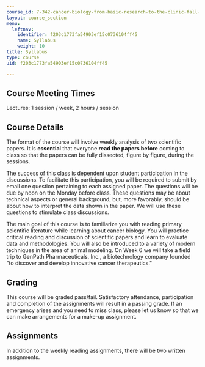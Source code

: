 ```yaml
---
course_id: 7-342-cancer-biology-from-basic-research-to-the-clinic-fall-2004
layout: course_section
menu:
  leftnav:
    identifier: f203c1773fa54903ef15c0736104ff45
    name: Syllabus
    weight: 10
title: Syllabus
type: course
uid: f203c1773fa54903ef15c0736104ff45

---
```


Course Meeting Times
--------------------

Lectures: 1 session / week, 2 hours / session

Course Details
--------------

The format of the course will involve weekly analysis of two scientific papers. It is **essential** that everyone **read the papers before** coming to class so that the papers can be fully dissected, figure by figure, during the sessions.

The success of this class is dependent upon student participation in the discussions. To facilitate this participation, you will be required to submit by email one question pertaining to each assigned paper. The questions will be due by noon on the Monday before class. These questions may be about technical aspects or general background, but, more favorably, should be about how to interpret the data shown in the paper. We will use these questions to stimulate class discussions.

The main goal of this course is to familiarize you with reading primary scientific literature while learning about cancer biology. You will practice critical reading and discussion of scientific papers and learn to evaluate data and methodologies. You will also be introduced to a variety of modern techniques in the area of animal modeling. On Week 6 we will take a field trip to GenPath Pharmaceuticals, Inc., a biotechnology company founded "to discover and develop innovative cancer therapeutics."

Grading
-------

This course will be graded pass/fail. Satisfactory attendance, participation and completion of the assignments will result in a passing grade. If an emergency arises and you need to miss class, please let us know so that we can make arrangements for a make-up assignment.

Assignments
-----------

In addition to the weekly reading assignments, there will be two written assignments.